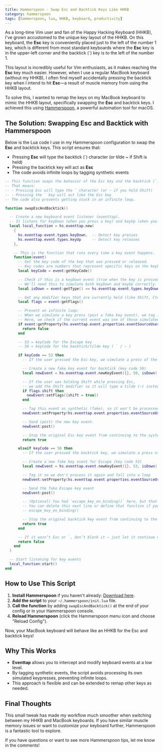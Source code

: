 ```yaml
---
title: Hammerspoon - Swap Esc and Backtick Keys Like HHKB
category: hammerspoon
tags: [hammerspoon, lua, HHKB, keyboard, productivity]
---
```


As a long-time Vim user and fan of the Happy Hacking Keyboard (HHKB), I've grown accustomed to the unique key layout of the HHKB. On this keyboard, the **Esc** key is conveniently placed just to the left of the number 1 key, which is different from most standard keyboards where the **Esc** key is in the upper-left corner and the backtick (\`) key is to the left of the number 1.

This layout is incredibly useful for Vim enthusiasts, as it makes reaching the **Esc** key much easier. However, when I use a regular MacBook keyboard (without my HHKB), I often find myself accidentally pressing the backtick key when I intend to hit **Esc**—a result of muscle memory from using the HHKB layout.

To solve this, I wanted to remap the keys on my MacBook keyboard to mimic the HHKB layout, specifically swapping the **Esc** and backtick keys. I achieved this using [Hammerspoon](https://www.hammerspoon.org/), a powerful automation tool for macOS.

## The Solution: Swapping Esc and Backtick with Hammerspoon

Below is the Lua code I use in my Hammerspoon configuration to swap the **Esc** and backtick keys. This script ensures that:
- Pressing **Esc** will type the backtick (\`) character (or tilde ~ if Shift is held)
- Pressing the backtick key will act as **Esc**
- The code avoids infinite loops by tagging synthetic events

```lua
-- This function swaps the behavior of the Esc key and the backtick (`) key.
-- That means:
-- - Pressing Esc will type the ` character (or ~ if you hold Shift)
-- - Pressing the ` key will act like the Esc key
-- The code also prevents getting stuck in an infinite loop.

function swapEscAndBacktick()

  -- Create a new keyboard event listener (eventtap).
  -- It listens for keyDown (when you press a key) and keyUp (when you release a key).
  local local_function = hs.eventtap.new(
    {
      hs.eventtap.event.types.keyDown,  -- Detect key presses
      hs.eventtap.event.types.keyUp     -- Detect key releases
    },

    -- This is the function that runs every time a key event happens.
    function(event)
      -- Get the key code of the key that was pressed or released.
      -- Key codes are numbers that represent specific keys on the keyboard.
      local keyCode = event:getKeyCode()

      -- Check if this is a keyDown event (true when the key is pressed down).
      -- We'll need this to simulate both keyDown and keyUp correctly.
      local isDown = event:getType() == hs.eventtap.event.types.keyDown

      -- Get any modifier keys that are currently held (like Shift, Ctrl, etc.).
      local flags = event:getFlags()

      -- Prevent an infinite loop:
      -- When we simulate a key press (post a fake key event), we tag it with a custom property (1337).
      -- Here, we check if the current event was one of those simulated ones — if so, ignore it.
      if event:getProperty(hs.eventtap.event.properties.eventSourceUserData) == 1337 then
        return false
      end

      -- 53 = keyCode for the Escape key
      -- 50 = keyCode for the backtick/tilde key ( ` / ~ )

      if keyCode == 53 then
        -- If the user pressed the Esc key, we simulate a press of the backtick key instead.

        -- Create a new fake key event for backtick (key code 50)
        local newEvent = hs.eventtap.event.newKeyEvent({}, 50, isDown)

        -- If the user was holding Shift while pressing Esc,
        -- we add the Shift modifier so it will type a tilde (~) instead of backtick (`).
        if flags.shift then
          newEvent:setFlags({shift = true})
        end

        -- Tag this event as synthetic (fake), so it won't be processed again.
        newEvent:setProperty(hs.eventtap.event.properties.eventSourceUserData, 1337)

        -- Send (post) the new key event.
        newEvent:post()

        -- Stop the original Esc key event from continuing to the system.
        return true

      elseif keyCode == 50 then
        -- If the user pressed the backtick key, we simulate a press of the Esc key.

        -- Create a new fake key event for Escape (key code 53)
        local newEvent = hs.eventtap.event.newKeyEvent({}, 53, isDown)

        -- Tag it so we don't process it again and fall into a loop
        newEvent:setProperty(hs.eventtap.event.properties.eventSourceUserData, 1337)

        -- Send the fake Escape key event
        newEvent:post()

        -- (Optional) You had `escape_key_en_binding()` here, but that function isn't defined.
        -- You can delete this next line or define that function if you need it.
        -- escape_key_en_binding()

        -- Stop the original backtick key event from continuing to the system.
        return true
      end

      -- If it wasn’t Esc or `, don’t block it — just let it continue normally.
      return false
    end
  )

  -- Start listening for key events
  local_function:start()
end
```

## How to Use This Script

1. **Install Hammerspoon** if you haven't already: [Download here](https://www.hammerspoon.org/).
2. **Add the script** to your `~/.hammerspoon/init.lua` file.
3. **Call the function** by adding `swapEscAndBacktick()` at the end of your config or in your Hammerspoon console.
4. **Reload Hammerspoon** (click the Hammerspoon menu icon and choose "Reload Config").

Now, your MacBook keyboard will behave like an HHKB for the Esc and backtick keys!

## Why This Works

- **Eventtap** allows you to intercept and modify keyboard events at a low level.
- By tagging synthetic events, the script avoids processing its own simulated keypresses, preventing infinite loops.
- This approach is flexible and can be extended to remap other keys as needed.

## Final Thoughts

This small tweak has made my workflow much smoother when switching between my HHKB and MacBook keyboards. If you have similar muscle memory issues or want to customize your keyboard further, Hammerspoon is a fantastic tool to explore.

If you have questions or want to see more Hammerspoon tips, let me know in the comments!
